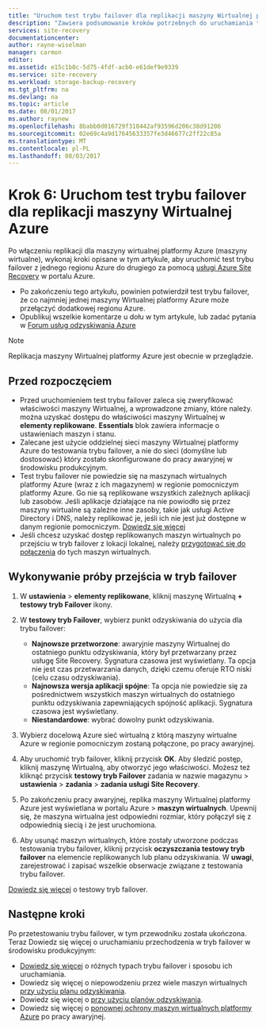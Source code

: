 ```yaml
---
title: "Uruchom test trybu failover dla replikacji maszyny Wirtualnej platformy Azure z usługą Azure Site Recovery | Dokumentacja firmy Microsoft"
description: "Zawiera podsumowanie kroków potrzebnych do uruchamiania testowy tryb failover do replikowania maszyn wirtualnych platformy Azure do innego regionu Azure przy użyciu usługi Azure Site Recovery."
services: site-recovery
documentationcenter: 
author: rayne-wiselman
manager: carmon
editor: 
ms.assetid: e15c1b0c-5d75-4fdf-acb0-e61def9e9339
ms.service: site-recovery
ms.workload: storage-backup-recovery
ms.tgt_pltfrm: na
ms.devlang: na
ms.topic: article
ms.date: 08/01/2017
ms.author: raynew
ms.openlocfilehash: 8babb0d016729f318442af93596d206c38d91206
ms.sourcegitcommit: 02e69c4a9d17645633357fe3d46677c2ff22c85a
ms.translationtype: MT
ms.contentlocale: pl-PL
ms.lasthandoff: 08/03/2017
---
```

# <a name="step-6-run-a-test-failover-for-azure-vm-replication"></a>Krok 6: Uruchom test trybu failover dla replikacji maszyny Wirtualnej Azure

Po włączeniu replikacji dla maszyny wirtualnej platformy Azure (maszyny wirtualne), wykonaj kroki opisane w tym artykule, aby uruchomić test trybu failover z jednego regionu Azure do drugiego za pomocą [usługi Azure Site Recovery](site-recovery-overview.md) w portalu Azure.

- Po zakończeniu tego artykułu, powinien potwierdził test trybu failover, że co najmniej jednej maszyny Wirtualnej platformy Azure może przełączyć dodatkowej regionu Azure. 
- Opublikuj wszelkie komentarze u dołu w tym artykule, lub zadać pytania w [Forum usług odzyskiwania Azure](https://social.msdn.microsoft.com/forums/azure/home?forum=hypervrecovmgr)

>[!NOTE]
>
> Replikacja maszyny Wirtualnej platformy Azure jest obecnie w przeglądzie.


## <a name="before-you-start"></a>Przed rozpoczęciem

- Przed uruchomieniem test trybu failover zaleca się zweryfikować właściwości maszyny Wirtualnej, a wprowadzone zmiany, które należy. można uzyskać dostępu do właściwości maszyny Wirtualnej w **elementy replikowane**. **Essentials** blok zawiera informacje o ustawieniach maszyn i stanu.
- Zalecane jest użycie oddzielnej sieci maszyny Wirtualnej platformy Azure do testowania trybu failover, a nie do sieci (domyślne lub dostosować) który zostało skonfigurowane do pracy awaryjnej w środowisku produkcyjnym.
- Test trybu failover nie powiedzie się na maszynach wirtualnych platformy Azure (wraz z ich magazynem) w regionie pomocniczym platformy Azure. Go nie są replikowane wszystkich zależnych aplikacji lub zasobów. Jeśli aplikacje działające na nie powiodło się przez maszyny wirtualne są zależne inne zasoby, takie jak usługi Active Directory i DNS, należy replikować je, jeśli ich nie jest już dostępne w danym regionie pomocniczym. [Dowiedz się więcej](site-recovery-test-failover-to-azure.md#prepare-active-directory-and-dns)
- Jeśli chcesz uzyskać dostęp replikowanych maszyn wirtualnych po przejściu w tryb failover z lokacji lokalnej, należy [przygotować się do połączenia](site-recovery-test-failover-to-azure.md#prepare-to-connect-to-azure-vms-after-failover) do tych maszyn wirtualnych.

## <a name="run-a-test-failover"></a>Wykonywanie próby przejścia w tryb failover

1. W **ustawienia** > **elementy replikowane**, kliknij maszynę Wirtualną **+ testowy tryb Failover** ikony. 

2. W **testowy tryb Failover**, wybierz punkt odzyskiwania do użycia dla trybu failover:

    - **Najnowsze przetworzone**: awaryjnie maszyny Wirtualnej do ostatniego punktu odzyskiwania, który był przetwarzany przez usługę Site Recovery. Sygnatura czasowa jest wyświetlany. Ta opcja nie jest czas przetwarzania danych, dzięki czemu oferuje RTO niski (celu czasu odzyskiwania).
    - **Najnowsza wersja aplikacji spójne**: Ta opcja nie powiedzie się za pośrednictwem wszystkich maszyn wirtualnych do ostatniego punktu odzyskiwania zapewniających spójność aplikacji. Sygnatura czasowa jest wyświetlany. 
    - **Niestandardowe**: wybrać dowolny punkt odzyskiwania.
 
3. Wybierz docelową Azure sieć wirtualną z którą maszyny wirtualne Azure w regionie pomocniczym zostaną połączone, po pracy awaryjnej.
4. Aby uruchomić tryb failover, kliknij przycisk **OK**. Aby śledzić postęp, kliknij maszynę Wirtualną, aby otworzyć jego właściwości. Możesz też kliknąć przycisk **testowy tryb Failover** zadania w nazwie magazynu > **ustawienia** > **zadania** > **zadania usługi Site Recovery**.
5. Po zakończeniu pracy awaryjnej, replika maszyny Wirtualnej platformy Azure jest wyświetlana w portalu Azure > **maszyn wirtualnych**. Upewnij się, że maszyna wirtualna jest odpowiedni rozmiar, który połączył się z odpowiednią siecią i że jest uruchomiona.
6. Aby usunąć maszyn wirtualnych, które zostały utworzone podczas testowania trybu failover, kliknij przycisk **oczyszczania testowy tryb failover** na elemencie replikowanych lub planu odzyskiwania. W **uwagi**, zarejestrować i zapisać wszelkie obserwacje związane z testowania trybu failover. 

[Dowiedz się więcej](site-recovery-test-failover-to-azure.md) o testowy tryb failover.

## <a name="next-steps"></a>Następne kroki

Po przetestowaniu trybu failover, w tym przewodniku została ukończona. Teraz Dowiedz się więcej o uruchamianiu przechodzenia w tryb failover w środowisku produkcyjnym:

- [Dowiedz się więcej](site-recovery-failover.md) o różnych typach trybu failover i sposobu ich uruchamiania.
- Dowiedz się więcej o niepowodzeniu przez wiele maszyn wirtualnych [przy użyciu planu odzyskiwania](site-recovery-create-recovery-plans.md).
- Dowiedz się więcej o [przy użyciu planów odzyskiwania](site-recovery-create-recovery-plans.md).
- Dowiedz się więcej o [ponownej ochrony maszyn wirtualnych platformy Azure](site-recovery-how-to-reprotect.md) po pracy awaryjnej.

